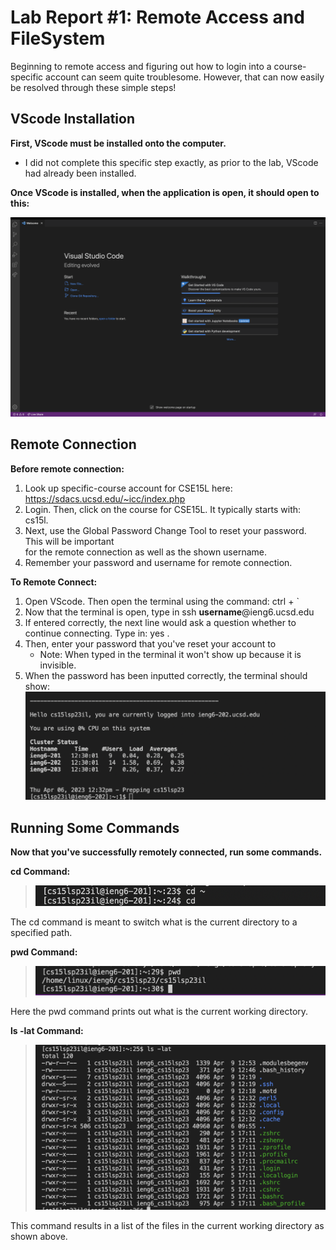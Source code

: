 # Lab Report #1: Remote Access and FileSystem 

Beginning to remote access and figuring out how to login into a course-specific 
account can seem quite troublesome. However, that can now easily be resolved through 
these simple steps!


## VScode Installation 

**First, VScode must be installed onto the computer.** 
* I did not complete this specific step exactly, as prior to the lab, VScode had
already been installed.

**Once VScode is installed, when the application is open, it should open to this:**

![Image](VSCode.png)


## Remote Connection 

**Before remote connection:**
1) Look up specific-course account for CSE15L here: https://sdacs.ucsd.edu/~icc/index.php
2) Login. Then, click on the course for CSE15L. It typically starts with: cs15l. 
3) Next, use the Global Password Change Tool to reset your password. This will be important\
   for the remote connection as well as the shown username. 
4) Remember your password and username for remote connection. 

**To Remote Connect:**
1) Open VScode. Then open the terminal using the command: ctrl + ` 
2) Now that the terminal is open, type in ssh **username**@ieng6.ucsd.edu
3) If entered correctly, the next line would ask a question whether
    to continue connecting. Type in: yes . 
4) Then, enter your password that you've reset your account to 
   * Note: When typed in the terminal it won't show up because it is invisible.
5) When the password has been inputted correctly, the terminal should show: 
   ![Image](RemoteLogin.png)
    

## Running Some Commands 
**Now that you've successfully remotely connected, run some commands.**


**cd Command:**

>![Image](cdCommand.png)

The cd command is meant to switch what is the current directory to a specified path. 


**pwd Command:**
 
 >![Image](PWDcommand.png)
 
 Here the pwd command prints out what is the current working directory. 
 
 
**ls -lat Command:**
  
  >![Image](lsLATcommand.png)
  
  This command results in a list of the files in the current working directory as shown above. 
 
